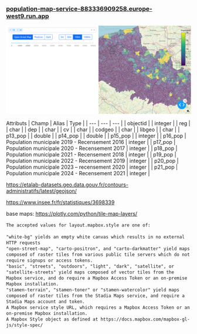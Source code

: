 ### [population-map-service-883336909258.europe-west9.run.app](population-map-service-883336909258.europe-west9.run.app)

![alt text](image.png)




Attributs
| Champ | Alias | Type |
| --- | --- | --- |
| objectid | | integer |
| reg | | char |
| dep | | char |
| cv | | char |
| codgeo | | char |
| libgeo | | char |
| p13_pop | | double |
| p14_pop | | double |
| p15_pop | | integer |
| p16_pop | Population municipale 2019 - Recensement 2016 | integer |
| p17_pop | Population municipale 2020 - Recensement 2017 | integer |
| p18_pop | Population municipale 2021 - Recensement 2018 | integer |
| p19_pop | Population municipale 2022 - Recensement 2019 | integer |
| p20_pop | Population municipale 2023 – recensement 2020 | integer |
| p21_pop | Population municipale 2024 - Recensement 2021 | integer |




https://etalab-datasets.geo.data.gouv.fr/contours-administratifs/latest/geojson/

https://www.insee.fr/fr/statistiques/3698339


base maps:
https://plotly.com/python/tile-map-layers/
```text
The accepted values for layout.mapbox.style are one of:

"white-bg" yields an empty white canvas which results in no external HTTP requests
"open-street-map", "carto-positron", and "carto-darkmatter" yield maps composed of raster tiles from various public tile servers which do not require signups or access tokens.
"basic", "streets", "outdoors", "light", "dark", "satellite", or "satellite-streets" yield maps composed of vector tiles from the Mapbox service, and do require a Mapbox Access Token or an on-premise Mapbox installation.
"stamen-terrain", "stamen-toner" or "stamen-watercolor" yield maps composed of raster tiles from the Stadia Maps service, and require a Stadia Maps account and token.
A Mapbox service style URL, which requires a Mapbox Access Token or an on-premise Mapbox installation.
A Mapbox Style object as defined at https://docs.mapbox.com/mapbox-gl-js/style-spec/
```